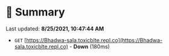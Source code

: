 # 📖 Summary
Last updated: **8/25/2021, 10:47:44 AM**

- `GET` [https://Bhadwa-sala.toxicblte.repl.co](https://Bhadwa-sala.toxicblte.repl.co) - **Down** (180ms)
